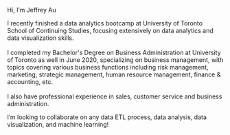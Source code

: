 Hi, I’m Jeffrey Au

I recently finished a data analytics bootcamp at University of Toronto School of Continuing Studies, focusing extensively on data analytics and data visualization skills.<br><br>
I completed my Bachelor's Degree on Business Administration at University of Toronto as well in June 2020, specializing on business management, with topics covering various 
business functions including risk management, marketing, strategic management, human resource management, finance & accounting, etc.<br><br>
I also have professional experience in sales, customer service and business administration.

I’m looking to collaborate on any data ETL process, data analysis, data visualization, and machine learning!

<!---
jeffreyaupc/jeffreyaupc is a ✨ special ✨ repository because its `README.md` (this file) appears on your GitHub profile.
You can click the Preview link to take a look at your changes.
--->
